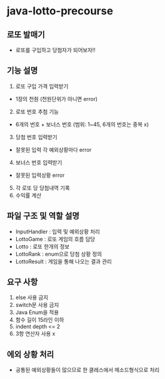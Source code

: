 # java-lotto-precourse
## 로또 발매기
- 로또를 구입하고 당첨자가 되어보자!!

## 기능 설명
1. 로또 구입 가격 입력받기
- 1장의 천춴 (천원단위가 아니면 error)
2. 로또 번호 추첨 기능
- 6개의 번호 + 보너스 번호 (범위: 1~45, 6개의 번호는 중복 x)
3. 당첨 번호 입력받기
- 잘못된 입력 각 예외상황마다 error
4. 보너스 번호 입력받기
- 잘못된 입력상황 error
5. 각 로또 당 당첨내역 기록
6. 수익률 계산


## 파일 구조 및 역할 설명
- InputHandler : 입력 및 예외상황 처리
- LottoGame : 로또 게임의 흐름 담당
- Lotto : 로또 한개의 정보
- LottoRank : enum으로 당첨 상황 정의
- LottoResult : 게임을 통해 나오는 결과 관리


## 요구 사항
1. else 사용 금지
2. switch문 사용 금지
3. Java Enum을 적용
4. 함수 길이 15라인 이하
5. indent depth <= 2
6. 3항 연산자 사용 x


## 에외 상황 처리
- 공통된 예외상황들이 많으므로 한 클레스에서 메소드형식으로 처리


